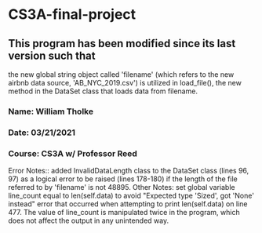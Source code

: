 # CS3A-final-project
## This program has been modified since its last version such that
the new global string object called 'filename' (which refers to the
new airbnb data source, 'AB_NYC_2019.csv') is utilized in load_file(),
the new method in the DataSet class that loads data from filename.
### Name: William Tholke
### Date: 03/21/2021
### Course: CS3A w/ Professor Reed
<p>
Error Notes:: added InvalidDataLength class to the DataSet class
(lines 96, 97) as a logical error to be raised (lines 178-180) if the
length of the file referred to by 'filename' is not 48895.
Other Notes: set global variable line_count equal to len(self.data) to
avoid "Expected type 'Sized', got 'None' instead" error that occurred
when attempting to print len(self.data) on line 477. The value of
line_count is manipulated twice in the program, which does not affect
the output in any unintended way. 
</p>
